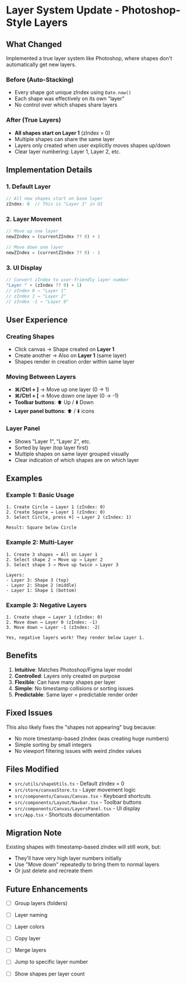 # Layer System Update - Photoshop-Style Layers

## What Changed

Implemented a true layer system like Photoshop, where shapes don't automatically get new layers.

### Before (Auto-Stacking)
- Every shape got unique zIndex using `Date.now()`
- Each shape was effectively on its own "layer"
- No control over which shapes share layers

### After (True Layers)
- **All shapes start on Layer 1** (zIndex = 0)
- Multiple shapes can share the same layer
- Layers only created when user explicitly moves shapes up/down
- Clear layer numbering: Layer 1, Layer 2, etc.

## Implementation Details

### 1. Default Layer
```typescript
// All new shapes start on base layer
zIndex: 0  // This is "Layer 1" in UI
```

### 2. Layer Movement
```typescript
// Move up one layer
newZIndex = (currentZIndex ?? 0) + 1

// Move down one layer  
newZIndex = (currentZIndex ?? 0) - 1
```

### 3. UI Display
```typescript
// Convert zIndex to user-friendly layer number
"Layer " + (zIndex ?? 0) + 1)
// zIndex 0 → "Layer 1"
// zIndex 1 → "Layer 2"
// zIndex -1 → "Layer 0"
```

## User Experience

### Creating Shapes
- Click canvas → Shape created on **Layer 1**
- Create another → Also on **Layer 1** (same layer)
- Shapes render in creation order within same layer

### Moving Between Layers
- **⌘/Ctrl + ]** → Move up one layer (0 → 1)
- **⌘/Ctrl + [** → Move down one layer (0 → -1)
- **Toolbar buttons**: ⬆️ Up / ⬇️ Down
- **Layer panel buttons**: ⬆️ / ⬇️ icons

### Layer Panel
- Shows "Layer 1", "Layer 2", etc.
- Sorted by layer (top layer first)
- Multiple shapes on same layer grouped visually
- Clear indication of which shapes are on which layer

## Examples

### Example 1: Basic Usage
```
1. Create Circle → Layer 1 (zIndex: 0)
2. Create Square → Layer 1 (zIndex: 0)
3. Select Circle, press ⌘] → Layer 2 (zIndex: 1)

Result: Square below Circle
```

### Example 2: Multi-Layer
```
1. Create 3 shapes → All on Layer 1
2. Select shape 2 → Move up → Layer 2
3. Select shape 3 → Move up twice → Layer 3

Layers:
- Layer 3: Shape 3 (top)
- Layer 2: Shape 2 (middle)
- Layer 1: Shape 1 (bottom)
```

### Example 3: Negative Layers
```
1. Create shape → Layer 1 (zIndex: 0)
2. Move down → Layer 0 (zIndex: -1)
3. Move down → Layer -1 (zIndex: -2)

Yes, negative layers work! They render below Layer 1.
```

## Benefits

1. **Intuitive**: Matches Photoshop/Figma layer model
2. **Controlled**: Layers only created on purpose
3. **Flexible**: Can have many shapes per layer
4. **Simple**: No timestamp collisions or sorting issues
5. **Predictable**: Same layer = predictable render order

## Fixed Issues

This also likely fixes the "shapes not appearing" bug because:
- No more timestamp-based zIndex (was creating huge numbers)
- Simple sorting by small integers
- No viewport filtering issues with weird zIndex values

## Files Modified

- `src/utils/shapeUtils.ts` - Default zIndex = 0
- `src/store/canvasStore.ts` - Layer movement logic
- `src/components/Canvas/Canvas.tsx` - Keyboard shortcuts
- `src/components/Layout/Navbar.tsx` - Toolbar buttons
- `src/components/Canvas/LayersPanel.tsx` - UI display
- `src/App.tsx` - Shortcuts documentation

## Migration Note

Existing shapes with timestamp-based zIndex will still work, but:
- They'll have very high layer numbers initially
- Use "Move down" repeatedly to bring them to normal layers
- Or just delete and recreate them

## Future Enhancements

- [ ] Group layers (folders)
- [ ] Layer naming
- [ ] Layer colors
- [ ] Copy layer
- [ ] Merge layers
- [ ] Jump to specific layer number
- [ ] Show shapes per layer count

